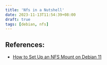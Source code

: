 ```yaml
---
title: 'Nfs in a Nutshell'
date: 2023-11-13T11:54:39+08:00
draft: true
tags: [debian, nfs]
---
```


## References:

* [How to Set Up an NFS Mount on Debian 11](https://www.digitalocean.com/community/tutorials/how-to-set-up-an-nfs-mount-on-debian-11)